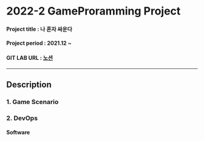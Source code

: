 # 2022-2 GameProramming Project

#### Project title : 나 혼자 싸운다
#### Project period : 2021.12 ~
#### GIT LAB URL : [노션](https://www.notion.so/4-f9332595109847809085368cf13bf151)
-----------------------
## Description

### 1. Game Scenario


### 2. DevOps 
#### Software
